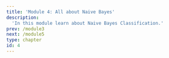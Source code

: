 ```yaml
---
title: 'Module 4: All about Naive Bayes'
description:
  'In this module learn about Naive Bayes Classification.'
prev: /module3
next: /module5
type: chapter
id: 4
---
```

